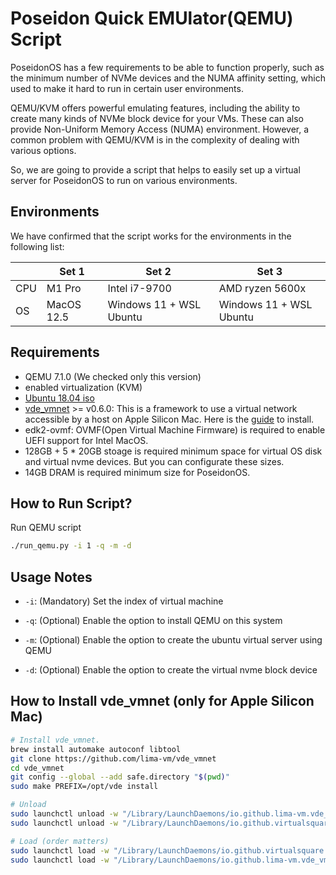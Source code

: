 Poseidon Quick EMUlator(QEMU) Script
=====
PoseidonOS has a few requirements to be able to function properly, such as the minimum number of NVMe devices and the NUMA affinity setting, which used to make it hard to run in certain user environments.

QEMU/KVM offers powerful emulating features, including the ability to create many kinds of NVMe block device for your VMs. These can also provide Non-Uniform Memory Access (NUMA) environment. However, a common problem with QEMU/KVM is in the complexity of dealing with various options.

So, we are going to provide a script that helps to easily set up a virtual server for PoseidonOS to run on various environments.

## Environments
We have confirmed that the script works for the environments in the following list:

|  |  Set 1  |  Set 2  | Set 3 |
| ------ | ------- | ------- | ------- |
| CPU  | M1 Pro | Intel i7-9700 | AMD ryzen 5600x |
| OS  | MacOS 12.5 | Windows 11 + WSL Ubuntu | Windows 11 + WSL Ubuntu |

## Requirements
- QEMU 7.1.0 (We checked only this version)
- enabled virtualization (KVM)
- [Ubuntu 18.04 iso](https://releases.ubuntu.com/18.04/ubuntu-18.04.6-live-server-amd64.iso)
- [vde_vmnet](https://github.com/lima-vm/vde_vmnet) >= v0.6.0: This is a framework to use a virtual network accessible by a host on Apple Silicon Mac. Here is the [guide](#how-to-install-vde_vmnet-only-for-apple-silicon-mac) to install.
- edk2-ovmf: OVMF(Open Virtual Machine Firmware) is required to enable UEFI support for Intel MacOS.
- 128GB + 5 * 20GB stoage is required minimum space for virtual OS disk and virtual nvme devices. But you can configurate these sizes.
- 14GB DRAM is required minimum size for PoseidonOS.

## How to Run Script?
Run QEMU script
```bash
./run_qemu.py -i 1 -q -m -d
```

## Usage Notes
- `-i`: (Mandatory) Set the index of virtual machine

- `-q`: (Optional) Enable the option to install QEMU on this system

- `-m`: (Optional) Enable the option to create the ubuntu virtual server using QEMU

- `-d`: (Optional) Enable the option to create the virtual nvme block device

## How to Install vde_vmnet (only for Apple Silicon Mac)
```bash
# Install vde_vmnet.
brew install automake autoconf libtool
git clone https://github.com/lima-vm/vde_vmnet
cd vde_vmnet
git config --global --add safe.directory "$(pwd)"
sudo make PREFIX=/opt/vde install

# Unload
sudo launchctl unload -w "/Library/LaunchDaemons/io.github.lima-vm.vde_vmnet.plist"
sudo launchctl unload -w "/Library/LaunchDaemons/io.github.virtualsquare.vde-2.vde_switch.plist"

# Load (order matters)
sudo launchctl load -w "/Library/LaunchDaemons/io.github.virtualsquare.vde-2.vde_switch.plist"
sudo launchctl load -w "/Library/LaunchDaemons/io.github.lima-vm.vde_vmnet.plist"
```

